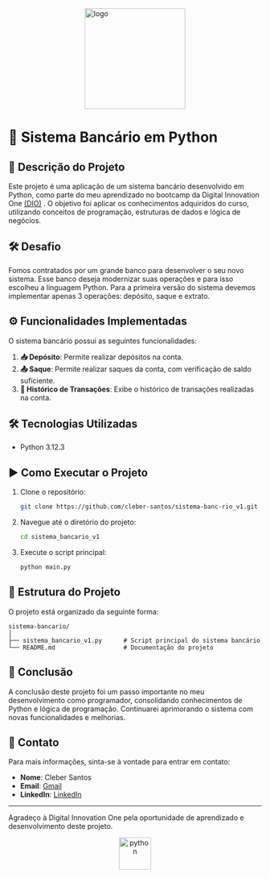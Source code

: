 <div style="display: flex; justify-content: center;">
  <a>
    <img src="https://hermes.dio.me/tracks/648ef080-6c4b-4e54-bf72-34f62030f350.png" alt="logo" width="200" height="200">
  </a>
</div>

# 🏦 Sistema Bancário em Python

## 📄 Descrição do Projeto 

Este projeto é uma aplicação de um sistema bancário desenvolvido em Python, como parte do meu aprendizado no bootcamp da Digital Innovation One [(DIO)](https://www.dio.me/) . O objetivo foi aplicar os conhecimentos adquiridos do curso, utilizando conceitos de programação, estruturas de dados e lógica de negócios.

## 🛠️ Desafio

Fomos contratados por um grande banco para desenvolver o seu novo sistema. Esse banco deseja modernizar suas operações e para isso escolheu a linguagem Python. Para a primeira versão do sistema devemos implementar apenas 3 operações: depósito, saque e extrato.


## ⚙️ Funcionalidades Implementadas

O sistema bancário possui as seguintes funcionalidades:

1. **📥 Depósito**: Permite realizar depósitos na conta.
2. **📤 Saque**: Permite realizar saques da conta, com verificação de saldo suficiente.
3. **📜 Histórico de Transações**: Exibe o histórico de transações realizadas na conta.

## 🛠️ Tecnologias Utilizadas

- Python 3.12.3

## ▶️ Como Executar o Projeto

1. Clone o repositório:
   ```bash
   git clone https://github.com/cleber-santos/sistema-banc-rio_v1.git
   ```
2. Navegue até o diretório do projeto:
   ```bash
   cd sistema_bancario_v1
   ```
3. Execute o script principal:
   ```bash
   python main.py
   ```

## 📂 Estrutura do Projeto

O projeto está organizado da seguinte forma:

```
sistema-bancario/
│
├── sistema_bancario_v1.py      # Script principal do sistema bancário
└── README.md                   # Documentação do projeto
```

## 🏁 Conclusão

A conclusão deste projeto foi um passo importante no meu desenvolvimento como programador, consolidando conhecimentos de Python e lógica de programação. Continuarei aprimorando o sistema com novas funcionalidades e melhorias.

## 📧 Contato

Para mais informações, sinta-se à vontade para entrar em contato:

- **Nome**: Cleber Santos
- **Email**: [Gmail](mailto:cleber7284@gmail.com)
- **LinkedIn**: [LinkedIn](https://www.linkedin.com/in/cleber-rodrigo-santos/)

---

Agradeço à Digital Innovation One pela oportunidade de aprendizado e desenvolvimento deste projeto.


<div style="text-align: center;">
  <a>
    <img src="https://cdn3.emoji.gg/emojis/1887_python.png" width="64px" height="64px" alt="python"></a>
  </a>
</div>
